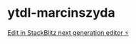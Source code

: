 # ytdl-marcinszyda

[Edit in StackBlitz next generation editor ⚡️](https://stackblitz.com/~/github.com/tarkeztarkez/ytdl-marcinszyda)